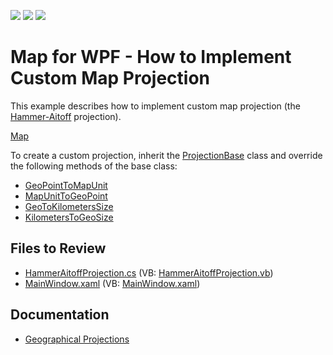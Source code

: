 <!-- default badges list -->
![](https://img.shields.io/endpoint?url=https://codecentral.devexpress.com/api/v1/VersionRange/128571617/22.2.2%2B)
[![](https://img.shields.io/badge/Open_in_DevExpress_Support_Center-FF7200?style=flat-square&logo=DevExpress&logoColor=white)](https://supportcenter.devexpress.com/ticket/details/T200978)
[![](https://img.shields.io/badge/📖_How_to_use_DevExpress_Examples-e9f6fc?style=flat-square)](https://docs.devexpress.com/GeneralInformation/403183)
<!-- default badges end -->

# Map for WPF - How to Implement Custom Map Projection


This example describes how to implement custom map projection (the [Hammer-Aitoff](http://paulbourke.net/geometry/transformationprojection/) projection). 

[Map](./image/Map.png)

To create a custom projection, inherit the [ProjectionBase](https://docs.devexpress.com/WPF/DevExpress.Xpf.Map.ProjectionBase) class and override the following methods of the base class:

* [GeoPointToMapUnit](https://docs.devexpress.com/WPF/DevExpress.Xpf.Map.ProjectionBase.GeoPointToMapUnit(DevExpress.Xpf.Map.GeoPoint))
* [MapUnitToGeoPoint](https://docs.devexpress.com/WPF/DevExpress.Xpf.Map.ProjectionBase.MapUnitToGeoPoint(DevExpress.Xpf.Map.MapUnit))
* [GeoToKilometersSize](https://docs.devexpress.com/WPF/DevExpress.Xpf.Map.ProjectionBase.GeoToKilometersSize(DevExpress.Xpf.Map.GeoPoint-System.Windows.Size))
* [KilometersToGeoSize](https://docs.devexpress.com/WPF/DevExpress.Xpf.Map.ProjectionBase.KilometersToGeoSize(DevExpress.Xpf.Map.GeoPoint-System.Windows.Size))

## Files to Review

* [HammerAitoffProjection.cs](./CS/CustomProjection/HammerAitoffProjection.cs) (VB: [HammerAitoffProjection.vb](./VB/CustomProjection/HammerAitoffProjection.vb))
* [MainWindow.xaml](./CS/CustomProjection/MainWindow.xaml) (VB: [MainWindow.xaml](./VB/CustomProjection/MainWindow.xaml))

## Documentation

* [Geographical Projections](https://docs.devexpress.com/WPF/14750/controls-and-libraries/map-control/coordinate-systems/geographical-projections)
